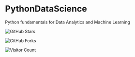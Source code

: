 # PythonDataScience


Python fundamentals for Data Analytics and Machine Learning


![GitHub Stars](https://img.shields.io/github/stars/aitechnav/PythonDataScience?style=social)

![GitHub Forks](https://img.shields.io/github/forks/aitechnav/PythonDataScience?style=social)

![Visitor Count](https://hits.seeyoufarm.com/api/count/incr/badge.svg?url=https%3A%2F%2Fgithub.com%2FAITECHNAV%2FPythonDataScience&count_bg=%2379C83D&title_bg=%23555555&icon=github.svg&icon_color=%23E7E7E7&title=Visitors&edge_flat=false)

